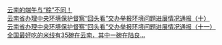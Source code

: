   
[云南的端午与“粽”不同！](http://www.dianyue.me/archives/539/fhj6ctyvcu9utjrm/)  
[云南省办理中央环境保护督察“回头看”交办举报环境问题进展情况通报（十）](http://www.dianyue.me/archives/298/2xz7ecfsa08kptyh/)  
[云南省办理中央环境保护督察“回头看”交办举报环境问题进展情况通报（十一）](http://www.dianyue.me/archives/298/wu8zmdj8mj7e9x8o/)  
[全国最好吃的米线有35碗在云南，其中一碗在陆良...](http://www.dianyue.me/archives/424/j3i1oc074b195m7s/)